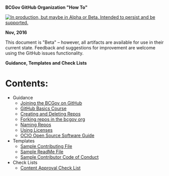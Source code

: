 **BCGov GitHub Organization "How To"**

<a rel="Delivery" href="https://github.com/BCDevExchange/docs/blob/master/discussion/projectstates.md"><img alt="In production, but maybe in Alpha or Beta. Intended to persist and be supported." style="border-width:0" src="http://bcdevexchange.org/badge/3.svg" title="In production, but maybe in Alpha or Beta. Intended to persist and be supported." /></a> 

**Nov, 2016**

This document is "Beta" – however, all artifacts are available for use in their current state. Feedback and suggestions for improvement are welcome using the GitHub issues functionality.

**Guidance, Templates and Check Lists**
# Contents: #

- Guidance
	- [Joining the BCGov on GitHub](Joining-the-BCGov-on-GitHub.md )
	- [GitHub Basics Course](https://github.com/blog/2245-are-you-new-around-here-introducing-an-on-demand-course-in-github-basics)
	- [Creating and Deleting Repos](Creating-And-Deleting-Repos.md)
	- [Forking repos in the bcgov org](Forking-Repos.md)
	- [Naming Repos](Naming-Repos.md)
	- [Using Licenses](using-licenses.md)
	- [OCIO Open Source Software Guide](/ref-docs/96184_Open_Source_Guideline.pdf)
- Templates
	- [Sample Contributing File](SAMPLE-CONTRIBUTING.md)
	- [Sample ReadMe File](SAMPLE-README.md)
    - [Sample Contributor Code of Conduct](SAMPLE-CODE_OF_CONDUCT.md)
- Check Lists
	- [Content Approval Check List](/ref-docs/Open-Content-Assessment-Checklist.pdf)

